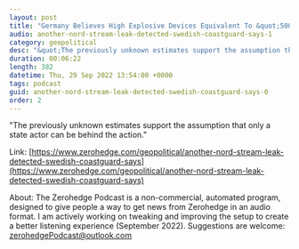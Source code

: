 ```yaml
---
layout: post
title: "Germany Believes High Explosive Devices Equivalent To &quot;500 Kilograms Of TNT&quot; Used To Destroy Nord Stream"
audio: another-nord-stream-leak-detected-swedish-coastguard-says-1
category: geopolitical
desc: "&quot;The previously unknown estimates support the assumption that only a state actor can be behind the action.&quot;"
duration: 00:06:22
length: 382
datetime: Thu, 29 Sep 2022 13:54:00 +0000
tags: podcast
guid: another-nord-stream-leak-detected-swedish-coastguard-says-0
order: 2
---
```

&quot;The previously unknown estimates support the assumption that only a state actor can be behind the action.&quot;

Link: [https://www.zerohedge.com/geopolitical/another-nord-stream-leak-detected-swedish-coastguard-says](https://www.zerohedge.com/geopolitical/another-nord-stream-leak-detected-swedish-coastguard-says)

About: The Zerohedge Podcast is a non-commercial, automated program, designed to give people a way to get news from Zerohedge in an audio format.  I am actively working on tweaking and improving the setup to create a better listening experience (September 2022).  Suggestions are welcome: [zerohedgePodcast@outlook.com](mailto:zerohedgePodcast@outlook.com)